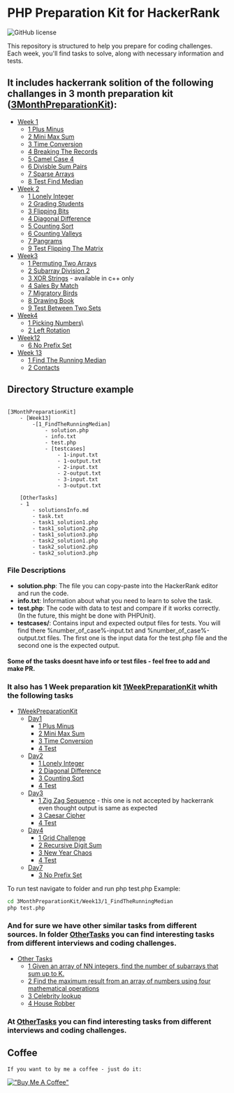 
# PHP Preparation Kit for HackerRank

![GitHub license](https://img.shields.io/github/license/swayoleg/hackerrankPHP)

This repository is structured to help you prepare for coding challenges. Each week, you'll find tasks to solve, along with necessary information and tests.

## It includes hackerrank solition of the following challanges in 3 month preparation kit ([3MonthPreparationKit](3MonthPreparationKit)):

- [Week 1](Week1)
    - [1 Plus Minus](3MonthPreparationKit%2FWeek1%2F1_PlusMinus)
    - [2 Mini Max Sum](3MonthPreparationKit%2FWeek1%2F2_MiniMaxSum)
    - [3 Time Conversion](3MonthPreparationKit%2FWeek1%2F3_TimeConversion)
    - [4 Breaking The Records](3MonthPreparationKit%2FWeek1%2F4_BreakingTheRecords)
    - [5 Camel Case 4](3MonthPreparationKit%2FWeek1%2F5_CamelCase4)
    - [6 Divisble Sum Pairs](3MonthPreparationKit%2FWeek1%2F6_DivisbleSumPairs)
    - [7 Sparse Arrays](3MonthPreparationKit%2FWeek1%2F7_SparseArrays)
    - [8 Test Find Median](3MonthPreparationKit%2FWeek1%2F8_TestFindMedian)
- [Week 2](3MonthPreparationKit%2FWeek2)
  - [1 Lonely Integer](3MonthPreparationKit%2FWeek2%2F1_LonelyInteger)
  - [2 Grading Students](3MonthPreparationKit%2FWeek2%2F2_GradingStudents)
  - [3 Flipping Bits](3MonthPreparationKit%2FWeek2%2F3_FlippingBits)
  - [4 Diagonal Difference](3MonthPreparationKit%2FWeek2%2F4_DiagonalDifference)
  - [5 Counting Sort](3MonthPreparationKit%2FWeek2%2F5_CountingSort)
  - [6 Counting Valleys](3MonthPreparationKit%2FWeek2%2F6_CountingValleys)
  - [7 Pangrams](3MonthPreparationKit%2FWeek2%2F7_Pangrams)
  - [9 Test Flipping The Matrix](3MonthPreparationKit%2FWeek2%2F9_TestFlippingTheMatrix)
- [Week3](3MonthPreparationKit%2FWeek3)
   - [1 Permuting Two Arrays](3MonthPreparationKit%2FWeek3%2F1_PermutingTwoArrays)
   - [2 Subarray Division 2](3MonthPreparationKit%2FWeek3%2F2_SubarrayDivision2)
   - [3 XOR Strings](3MonthPreparationKit%2FWeek3%2F3_XORStrings) - available in c++ only
   - [4 Sales By Match](3MonthPreparationKit%2FWeek3%2F4_SalesByMatch)
   - [7 Migratory Birds](3MonthPreparationKit%2FWeek3%2F7_MigratoryBirds)
   - [8 Drawing Book](3MonthPreparationKit%2FWeek3%2F8_DrawingBook)
   - [9 Test Between Two Sets](3MonthPreparationKit%2FWeek3%2F9_TestBetweenTwoSets)
-  [Week4](3MonthPreparationKit%2FWeek4)
   - [1 Picking Numbers](3MonthPreparationKit%2FWeek4%2F1_PickingNumbers)\
   - [2 Left Rotation](3MonthPreparationKit%2FWeek4%2F2_LeftRotation)
- [Week12](3MonthPreparationKit%2FWeek12)
  - [6 No Prefix Set](3MonthPreparationKit%2FWeek12%2F6_NoPrefixSet)
- [Week 13](3MonthPreparationKit%2FWeek13)
  - [1 Find The Running Median](3MonthPreparationKit%2FWeek13%2F1_FindTheRunningMedian)
  - [2 Contacts](3MonthPreparationKit%2FWeek13%2F2_Contacts)

## Directory Structure example
```

[3MonthPreparationKit]
    - [Week13]
        -[1_FindTheRunningMedian]
            - solution.php
            - info.txt
            - test.php
            - [testcases]
                - 1-input.txt
                - 1-output.txt
                - 2-input.txt
                - 2-output.txt
                - 3-input.txt
                - 3-output.txt
        
    [OtherTasks]
    - 1
        - solutionsInfo.md
        - task.txt
        - task1_solution1.php
        - task1_solution2.php
        - task1_solution3.php
        - task2_solution1.php
        - task2_solution2.php
        - task2_solution3.php
```

### File Descriptions

- **solution.php**: The file you can copy-paste into the HackerRank editor and run the code.
- **info.txt**: Information about what you need to learn to solve the task.
- **test.php**: The code with data to test and compare if it works correctly. (In the future, this might be done with PHPUnit).
- **testcases/**: Contains input and expected output files for tests. You will find there %number_of_case%-input.txt and %number_of_case%-output.txt files. The first one is the input data for the test.php file and the second one is the expected output.


#### Some of the tasks doesnt have info or test files - feel free to add and make PR.


### It also has 1 Week preparation kit [1WeekPreparationKit](1WeekPreparationKit) whith the following tasks

- [1WeekPreparationKit](1WeekPreparationKit)
  - [Day1](1WeekPreparationKit%2FDay1)
    - [1 Plus Minus](1WeekPreparationKit%2FDay1%2F1_PlusMinus)
    - [2 Mini Max Sum](1WeekPreparationKit%2FDay1%2F2_MiniMaxSum)
    - [3 Time Conversion](1WeekPreparationKit%2FDay1%2F3_TimeConversion)
    - [4 Test](1WeekPreparationKit%2FDay1%2F4_Test)
  - [Day2](1WeekPreparationKit%2FDay2)
    - [1 Lonely Integer](1WeekPreparationKit%2FDay2%2F1_LonelyInteger)
    - [2 Diagonal Difference](1WeekPreparationKit%2FDay2%2F2_DiagonalDifference)
    - [3 Counting Sort](1WeekPreparationKit%2FDay2%2F3_CountingSort)
    - [4 Test](1WeekPreparationKit%2FDay2%2F4_Test)
  - [Day3](1WeekPreparationKit%2FDay3)
    - [1 Zig Zag Sequence](1WeekPreparationKit%2FDay3%2F1_ZigZagSequence) - this one is not accepted by hackerrank even thought output is same as expected
    - [3 Caesar Cipher](1WeekPreparationKit%2FDay3%2F3_CaesarCipher)
    - [4 Test](1WeekPreparationKit%2FDay3%2F4_Test)
  - [Day4](1WeekPreparationKit%2FDay4)
     - [1 Grid Challenge](1WeekPreparationKit%2FDay4%2F1_GridChallenge) 
     - [2 Recursive Digit Sum](1WeekPreparationKit%2FDay4%2F2_RecursiveDigitSum)
     - [3 New Year Chaos](1WeekPreparationKit%2FDay4%2F3_NewYearChaos)
     - [4 Test](1WeekPreparationKit%2FDay4%2F4_Test)
  - [Day7](1WeekPreparationKit%2FDay7)
    -  [3 No Prefix Set](1WeekPreparationKit%2FDay7%2F3_NoPrefixSet)

To run test navigate to folder and run php test.php
Example:
```bash
cd 3MonthPreparationKit/Week13/1_FindTheRunningMedian
php test.php
```


### And for sure we have other similar tasks from different sources. In folder [OtherTasks](OtherTasks) you can find interesting tasks from different interviews and coding challenges.

- [Other Tasks](OtherTasks)
    - [1 Given an array of NN integers, find the number of subarrays that sum up to K.](OtherTasks%2F1)
    - [2 Find the maximum result from an array of numbers using four mathematical operations](OtherTasks%2F2)
    - [3 Celebrity lookup](OtherTasks%2F3)
    - [4 House Robber](OtherTasks%2F4)
### At [OtherTasks](OtherTasks) you can find interesting tasks from different interviews and coding challenges.
## Coffee

    If you want to by me a coffee - just do it:

[!["Buy Me A Coffee"](https://www.buymeacoffee.com/assets/img/custom_images/orange_img.png)](https://www.buymeacoffee.com/swayoleg)

